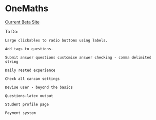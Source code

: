 # OneMaths

[Current Beta Site](http://138.68.139.152/)

To Do:

```text
Large clickables to radio buttons using labels.
```

```text
Add tags to questions.
```

```text
Submit answer questions customise answer checking - comma delimited string
```

```text
Daily rested experience
```

```text
Check all cancan settings
```

```text
Devise user - beyond the basics
```

```text
Questions-latex output
```

```text
Student profile page
```

```text
Payment system
```
